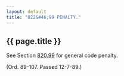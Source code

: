 ```yaml
---
layout: default 
title: "822&#46;99 PENALTY."
---
```


{{ page.title }}
----------------

See Section [820.99](39b74b22.html) for general code penalty.

(Ord. 89-107. Passed 12-7-89.)
